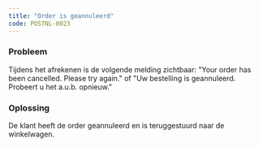 ```yaml
---
title: "Order is geannuleerd"
code: POSTNL-0023
---
```



<p><h3>Probleem</h3></p><p>Tijdens het afrekenen is de volgende melding zichtbaar: "Your order has been cancelled. Please try again." of "Uw bestelling is geannuleerd. Probeert u het a.u.b. opnieuw."</p><p><h3>Oplossing</h3></p><p>De klant heeft de order geannuleerd en is teruggestuurd naar de winkelwagen.</p>
